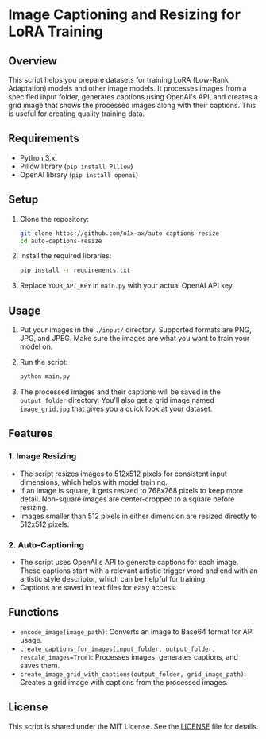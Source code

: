 # Image Captioning and Resizing for LoRA Training

## Overview
This script helps you prepare datasets for training LoRA (Low-Rank Adaptation) models and other image models. It processes images from a specified input folder, generates captions using OpenAI's API, and creates a grid image that shows the processed images along with their captions. This is useful for creating quality training data.

## Requirements
- Python 3.x
- Pillow library (`pip install Pillow`)
- OpenAI library (`pip install openai`)

## Setup
1. Clone the repository:
   ```bash
   git clone https://github.com/n1x-ax/auto-captions-resize
   cd auto-captions-resize
   ```

2. Install the required libraries:
   ```bash
   pip install -r requirements.txt
   ```

3. Replace `YOUR_API_KEY` in `main.py` with your actual OpenAI API key.

## Usage
1. Put your images in the `./input/` directory. Supported formats are PNG, JPG, and JPEG. Make sure the images are what you want to train your model on.

2. Run the script:
   ```bash
   python main.py
   ```

3. The processed images and their captions will be saved in the `output_folder` directory. You'll also get a grid image named `image_grid.jpg` that gives you a quick look at your dataset.

## Features

### 1. Image Resizing
- The script resizes images to 512x512 pixels for consistent input dimensions, which helps with model training.
- If an image is square, it gets resized to 768x768 pixels to keep more detail. Non-square images are center-cropped to a square before resizing.
- Images smaller than 512 pixels in either dimension are resized directly to 512x512 pixels.

### 2. Auto-Captioning
- The script uses OpenAI's API to generate captions for each image. These captions start with a relevant artistic trigger word and end with an artistic style descriptor, which can be helpful for training.
- Captions are saved in text files for easy access.

## Functions
- `encode_image(image_path)`: Converts an image to Base64 format for API usage.
- `create_captions_for_images(input_folder, output_folder, rescale_images=True)`: Processes images, generates captions, and saves them.
- `create_image_grid_with_captions(output_folder, grid_image_path)`: Creates a grid image with captions from the processed images.

## License
This script is shared under the MIT License. See the [LICENSE](LICENSE) file for details.
